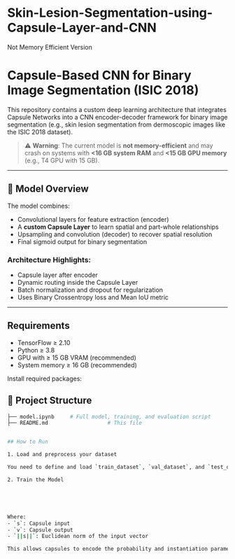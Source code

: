 # Skin-Lesion-Segmentation-using-Capsule-Layer-and-CNN
Not Memory Efficient Version
# Capsule-Based CNN for Binary Image Segmentation (ISIC 2018)

This repository contains a custom deep learning architecture that integrates Capsule Networks into a CNN encoder-decoder framework for binary image segmentation (e.g., skin lesion segmentation from dermoscopic images like the ISIC 2018 dataset).

> ⚠️ **Warning**: The current model is **not memory-efficient** and may crash on systems with **<16 GB system RAM** and **<15 GB GPU memory** (e.g., T4 GPU with 15 GB).

---
## 🧠 Model Overview

The model combines:
- Convolutional layers for feature extraction (encoder)
- A **custom Capsule Layer** to learn spatial and part-whole relationships
- Upsampling and convolution (decoder) to recover spatial resolution
- Final sigmoid output for binary segmentation

### Architecture Highlights:
- Capsule layer after encoder
- Dynamic routing inside the Capsule Layer
- Batch normalization and dropout for regularization
- Uses Binary Crossentropy loss and Mean IoU metric

---


## Requirements

- TensorFlow ≥ 2.10  
- Python ≥ 3.8  
- GPU with ≥ 15 GB VRAM (recommended)  
- System memory ≥ 16 GB (recommended)

Install required packages:



## 📁 Project Structure

```bash
├── model.ipynb     # Full model, training, and evaluation script
├── README.md                   # This file


## How to Run

1. Load and preprocess your dataset

You need to define and load `train_dataset`, `val_dataset`, and `test_dataset` using `tf.data.Dataset` or a generator. These datasets should yield images of shape `(256, 256, 3)` and binary masks of shape `(256, 256, 1)`.

2. Train the Model





Where:
- `s`: Capsule input
- `v`: Capsule output
- `||s||`: Euclidean norm of the input vector

This allows capsules to encode the probability and instantiation parameters of features.


